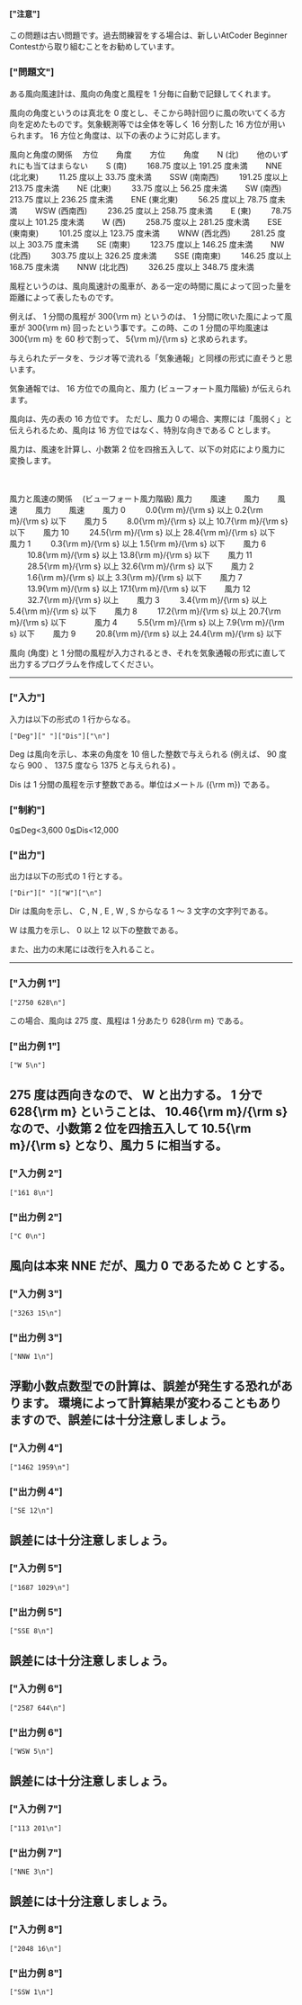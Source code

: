 #### ["注意"]

この問題は古い問題です。過去問練習をする場合は、新しいAtCoder Beginner Contestから取り組むことをお勧めしています。
### ["問題文"]


ある風向風速計は、風向の角度と風程を 
1
 分毎に自動で記録してくれます。





風向の角度というのは真北を 
0
 度とし、そこから時計回りに風の吹いてくる方向を定めたものです。気象観測等では全体を等しく 
16
 分割した 
16
 方位が用いられます。
16
 方位と角度は、以下の表のように対応します。




 風向と角度の関係
　方位　
　角度　
　方位　
　角度　
　N (北)　
　他のいずれにも当てはまらない　
　S (南)　
　
168.75
 度以上 
191.25
 度未満　
　NNE (北北東)　
　
11.25
 度以上 
33.75
 度未満　
　SSW (南南西)　
　
191.25
 度以上 
213.75
 度未満　
　NE (北東)　
　
33.75
 度以上 
56.25
 度未満　
　SW (南西)　
　
213.75
 度以上 
236.25
 度未満　
　ENE (東北東)　
　
56.25
 度以上 
78.75
 度未満　
　WSW (西南西)　
　
236.25
 度以上 
258.75
 度未満　
　E (東)　
　
78.75
 度以上 
101.25
 度未満　
　W (西)　
　
258.75
 度以上 
281.25
 度未満　
　ESE (東南東)　
　
101.25
 度以上 
123.75
 度未満　
　WNW (西北西)　
　
281.25
 度以上 
303.75
 度未満　
　SE (南東)　
　
123.75
 度以上 
146.25
 度未満　
　NW (北西)　
　
303.75
 度以上 
326.25
 度未満　
　SSE (南南東)　
　
146.25
 度以上 
168.75
 度未満　
　NNW (北北西)　
　
326.25
 度以上 
348.75
 度未満　





風程というのは、風向風速計の風車が、ある一定の時間に風によって回った量を距離によって表したものです。



例えば、
1
 分間の風程が 
300{\rm m}
 というのは、
1
 分間に吹いた風によって風車が 
300{\rm m}
 回ったという事です。この時、この 
1
 分間の平均風速は 
300{\rm m}
 を 
60
 秒で割って、
5{\rm m}/{\rm s}
 と求められます。





与えられたデータを、ラジオ等で流れる「気象通報」と同様の形式に直そうと思います。



気象通報では、
16
 方位での風向と、風力 (ビューフォート風力階級) が伝えられます。





風向は、先の表の 
16
 方位です。
ただし、風力 
0
 の場合、実際には「風弱く」と伝えられるため、風向は 
16
 方位ではなく、特別な向きである
C
とします。





風力は、風速を計算し、小数第 
2
 位を四捨五入して、以下の対応により風力に変換します。



　

 風力と風速の関係 　(ビューフォート風力階級)
風力　　
風速　　
風力　　
風速　　
風力　　
風速　　
風力
0
　　
0.0{\rm m}/{\rm s}
 以上 
0.2{\rm m}/{\rm s}
 以下　　
風力
5
　　
8.0{\rm m}/{\rm s}
 以上 
10.7{\rm m}/{\rm s}
 以下　　
風力
10
　　
24.5{\rm m}/{\rm s}
 以上 
28.4{\rm m}/{\rm s}
 以下　　
風力
1
　　
0.3{\rm m}/{\rm s}
 以上 
1.5{\rm m}/{\rm s}
 以下　　
風力
6
　　
10.8{\rm m}/{\rm s}
 以上 
13.8{\rm m}/{\rm s}
 以下　　
風力
11
　　
28.5{\rm m}/{\rm s}
 以上 
32.6{\rm m}/{\rm s}
 以下　　
風力
2
　　
1.6{\rm m}/{\rm s}
 以上 
3.3{\rm m}/{\rm s}
 以下　　
風力
7
　　
13.9{\rm m}/{\rm s}
 以上 
17.1{\rm m}/{\rm s}
 以下　　
風力
12
　　
32.7{\rm m}/{\rm s}
 以上　　
風力
3
　　
3.4{\rm m}/{\rm s}
 以上 
5.4{\rm m}/{\rm s}
 以下　　
風力
8
　　
17.2{\rm m}/{\rm s}
 以上 
20.7{\rm m}/{\rm s}
 以下　　
　
風力
4
　　
5.5{\rm m}/{\rm s}
 以上 
7.9{\rm m}/{\rm s}
 以下　　
風力
9
　　
20.8{\rm m}/{\rm s}
 以上 
24.4{\rm m}/{\rm s}
 以下　　
　



風向 (角度) と 
1
 分間の風程が入力されるとき、それを気象通報の形式に直して出力するプログラムを作成してください。

----

### ["入力"]


入力は以下の形式の 
1
 行からなる。

```
["Deg"][" "]["Dis"]["\n"]
```

Deg
は風向を示し、本来の角度を 
10
 倍した整数で与えられる (例えば、
90
 度なら 
900
、
137.5
 度なら
1375
と与えられる) 。

Dis
は 
1
 分間の風程を示す整数である。単位はメートル 
({\rm m})
 である。

### ["制約"]

0≦Deg<3,600
0≦Dis<12,000
### ["出力"]


出力は以下の形式の 
1
 行とする。

```
["Dir"][" "]["W"]["\n"]
```

Dir
は風向を示し、
C
, 
N
, 
E
, 
W
, 
S
 からなる 
1
〜
3
 文字の文字列である。

W
は風力を示し、
0
 以上 
12
 以下の整数である。


また、出力の末尾には改行を入れること。

----

### ["入力例 1"]

```
["2750 628\n"]
```

この場合、風向は 
275
 度、風程は 
1
 分あたり 
628{\rm m}
 である。
### ["出力例 1"]

```
["W 5\n"]
```

275
 度は西向きなので、
W
と出力する。
1
 分で
628{\rm m}
ということは、
10.46{\rm m}/{\rm s}
なので、小数第 
2
 位を四捨五入して
10.5{\rm m}/{\rm s}
となり、風力 
5
 に相当する。
----

### ["入力例 2"]

```
["161 8\n"]
```

### ["出力例 2"]

```
["C 0\n"]
```

風向は本来
NNE
だが、風力 
0
 であるため
C
とする。
----

### ["入力例 3"]

```
["3263 15\n"]
```

### ["出力例 3"]

```
["NNW 1\n"]
```

浮動小数点数型での計算は、誤差が発生する恐れがあります。
環境によって計算結果が変わることもありますので、誤差には十分注意しましょう。
----

### ["入力例 4"]

```
["1462 1959\n"]
```

### ["出力例 4"]

```
["SE 12\n"]
```

誤差には十分注意しましょう。
----

### ["入力例 5"]

```
["1687 1029\n"]
```

### ["出力例 5"]

```
["SSE 8\n"]
```

誤差には十分注意しましょう。
----

### ["入力例 6"]

```
["2587 644\n"]
```

### ["出力例 6"]

```
["WSW 5\n"]
```

誤差には十分注意しましょう。
----

### ["入力例 7"]

```
["113 201\n"]
```

### ["出力例 7"]

```
["NNE 3\n"]
```

誤差には十分注意しましょう。
----

### ["入力例 8"]

```
["2048 16\n"]
```

### ["出力例 8"]

```
["SSW 1\n"]
```
